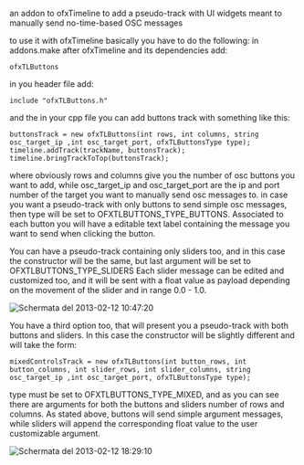 an addon to ofxTimeline to add a pseudo-track with UI widgets meant to manually send no-time-based OSC messages

to use it with ofxTimeline basically you have to do the following:
in addons.make after ofxTimeline and its dependencies add:

	ofxTLButtons

in you header file add:

	include "ofxTLButtons.h"

and the in your cpp file you can add buttons track with something like this:

	buttonsTrack = new ofxTLButtons(int rows, int columns, string osc_target_ip ,int osc_target_port, ofxTLButtonsType type);
    timeline.addTrack(trackName, buttonsTrack);
    timeline.bringTrackToTop(buttonsTrack);
        
where obviously rows and columns give you the number of osc buttons you want to add,
while osc_target_ip and osc_target_port are the ip and port number of the target you want to manually send osc messages to.
in case you want a pseudo-track with only buttons to send simple osc messages, then type will be set to OFXTLBUTTONS_TYPE_BUTTONS.
Associated to each button you will have a editable text label containing the message you want to send when clicking the button.

You can have a pseudo-track containing only sliders too, and in this case the constructor will be the same, but last argument will be set to OFXTLBUTTONS_TYPE_SLIDERS
Each slider message can be edited and customized too, and it will be sent with a float value as payload depending on the movement of the slider and in range 0.0 - 1.0.

![Schermata del 2013-02-12 10:47:20](https://f.cloud.github.com/assets/614123/148273/8fc588a2-74f9-11e2-918b-294f7083bf39.png)

You have a third option too, that will present you a pseudo-track with both buttons and sliders. In this case the constructor will be slightly different and will take the form:

    mixedControlsTrack = new ofxTLButtons(int button_rows, int button_columns, int slider_rows, int slider_columns, string osc_target_ip ,int osc_target_port, ofxTLButtonsType type);
    
type must be set to OFXTLBUTTONS_TYPE_MIXED, and as you can see there are arguments for both the buttons and sliders number of rows and columns.
As stated above, buttons will send simple argument messages, while sliders will append the corresponding float value to the user customizable argument.

![Schermata del 2013-02-12 18:29:10](https://f.cloud.github.com/assets/614123/149804/4a47f1ac-753a-11e2-9e52-1cd7b508ac88.png)

